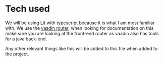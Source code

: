# Tech used

We will be using [Lit](https://lit.dev/docs/) with typescript because it is what I am most familiar with. We use the [vaadin router](https://vaadin.com/docs/latest/hilla/lit/guides/routing), when looking for documentation on this make sure you are looking at the front-end router as vaadin also has tools for a java back-end.

Any other relevant things like this will be added to this file when added to the project.
